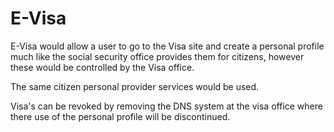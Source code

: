 # E-Visa

E-Visa would allow a user to go to the Visa site and create a personal profile much like the social security office provides them for citizens, however these would be controlled by the Visa office.

The same citizen personal provider services would be used.

Visa's can be revoked by removing the DNS system at the visa office where there use of the personal profile will be discontinued.
